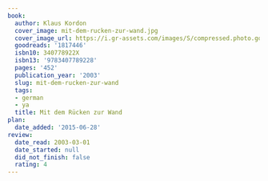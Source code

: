 ```yaml
---
book:
  author: Klaus Kordon
  cover_image: mit-dem-rucken-zur-wand.jpg
  cover_image_url: https://i.gr-assets.com/images/S/compressed.photo.goodreads.com/books/1188756713l/1817446._SX318_.jpg
  goodreads: '1817446'
  isbn10: 340778922X
  isbn13: '9783407789228'
  pages: '452'
  publication_year: '2003'
  slug: mit-dem-rucken-zur-wand
  tags:
  - german
  - ya
  title: Mit dem Rücken zur Wand
plan:
  date_added: '2015-06-28'
review:
  date_read: 2003-03-01
  date_started: null
  did_not_finish: false
  rating: 4
---
```

